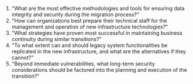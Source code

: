 1. "What are the most effective methodologies and tools for ensuring data integrity and security during the migration process?"
2. "How can organizations best prepare their technical staff for the management and operation of new infrastructure technologies?"
3. "What strategies have proven most successful in maintaining business continuity during similar transitions?"
4. "To what extent can and should legacy system functionalities be replicated in the new infrastructure, and what are the alternatives if they cannot?"
5. "Beyond immediate vulnerabilities, what long-term security considerations should be factored into the planning and execution of the transition?"